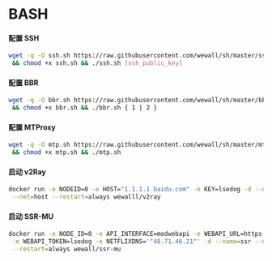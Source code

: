 # BASH

#### 配置 SSH 

```bash
wget -q -O ssh.sh https://raw.githubusercontent.com/wewall/sh/master/ssh.sh \
 && chmod +x ssh.sh && ./ssh.sh [ssh_public_key]
```

#### 配置 BBR 

```bash
wget -q -O bbr.sh https://raw.githubusercontent.com/wewall/sh/master/bbr.sh \
 && chmod +x bbr.sh && ./bbr.sh { 1 | 2 }
```

#### 配置 MTProxy 

```bash
wget -q -O mtp.sh https://raw.githubusercontent.com/wewall/sh/master/mtp/mtp.sh \
 && chmod +x mtp.sh && ./mtp.sh
```

#### 启动 v2Ray

```bash
docker run -e NODEID=0 -e HOST="1.1.1.1 baidu.com" -e KEY=lsedog -d --name=v2ray \
 --net=host --restart=always wewalll/v2ray
```

#### 启动 SSR-MU

```bash
docker run -e NODE_ID=0 -e API_INTERFACE=modwebapi -e WEBAPI_URL=https://vjust.com \
 -e WEBAPI_TOKEN=lsedog -e NETFLIXDNS='"48.71.46.21"' -d --name=ssr --net=host \
 --restart=always wewall/ssr-mu
```

